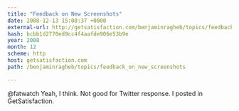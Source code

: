 ```yaml
---
title: "Feedback on New Screenshots"
date: 2008-12-13 15:08:37 +0000
external-url: http://getsatisfaction.com/benjaminragheb/topics/feedback_on_new_screenshots
hash: bcbb1d2770ed9cc4f4aafde906e53b9e
year: 2008
month: 12
scheme: http
host: getsatisfaction.com
path: /benjaminragheb/topics/feedback_on_new_screenshots

---
```


@fatwatch Yeah, I think. Not good for Twitter response. I posted in GetSatisfaction. 

